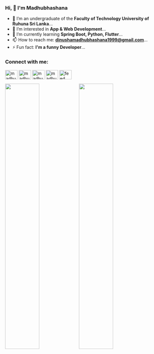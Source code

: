 ### Hi, 👋 I'm Madhubhashana



- 🔭 I’m an undergraduate of the <b>Faculty of Technology University of Ruhuna Sri Lanka</b>...
- 👀 I’m interested in <b>App & Web Development</b>...
- 🌱 I’m currently learning <b>Spring Boot, Python, Flutter</b>...
- 📫 How to reach me: <b>dinushamadhubhashana1999@gmail.com</b>...
- ⚡ Fun fact: <b>I'm a funny Developer</b>...


<!--<h3 align="center">I'm an undergraduate at University of Ruhuna in Sri Lanka (Bachelor of Information and Communication Technology Honours)</h3>-->

<h3 align="left">Connect with me:</h3>
<p align="left">
<a href="https://www.linkedin.com/in/madhubhashana-mahindarathne-389061230" target="blank"><img align="center" src="https://raw.githubusercontent.com/rahuldkjain/github-profile-readme-generator/master/src/images/icons/Social/linked-in-alt.svg" alt="madhubhashana mahindarathne" height="30" width="40" /></a>
<a href="https://www.facebook.com/madhubhashana.mahindarathna" target="blank"><img align="center" src="https://raw.githubusercontent.com/rahuldkjain/github-profile-readme-generator/master/src/images/icons/Social/facebook.svg" alt="madhubhashana mahindarathna" height="30" width="40" /></a>
<a href="http://www.instagram.com/madhubhashana_99" target="blank"><img align="center" src="https://raw.githubusercontent.com/rahuldkjain/github-profile-readme-generator/master/src/images/icons/Social/instagram.svg" alt="madhubhashana99" height="30" width="40" /></a>
<a href="https://dribbble.com/madubhashana" target="blank"><img align="center" src="https://raw.githubusercontent.com/rahuldkjain/github-profile-readme-generator/master/src/images/icons/Social/dribbble.svg" alt="madhubhashana mahindarathne" height="30" width="40" /></a>
<a href="https://www.youtube.com/@feedhub3164" target="blank"><img align="center" src="https://raw.githubusercontent.com/rahuldkjain/github-profile-readme-generator/master/src/images/icons/Social/youtube.svg" alt="feed hub" height="30" width="40" /></a>
</p>

<img align="left" width="47%" src="https://github-readme-stats.vercel.app/api?username=Madhubhashana99&show_icons=true&bg_color=00000000"/>
<img align="left" width="47%" src="https://github-readme-stats.vercel.app/api/top-langs/?username=Madhubhashana99&layout=compact"/>

